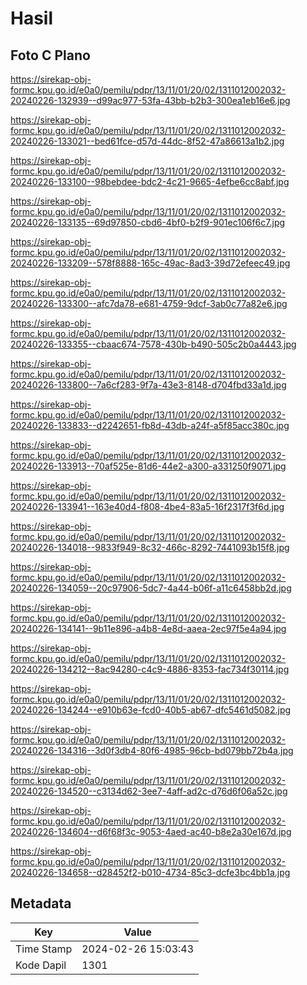 # Hasil

## Foto C Plano

https://sirekap-obj-formc.kpu.go.id/e0a0/pemilu/pdpr/13/11/01/20/02/1311012002032-20240226-132939--d99ac977-53fa-43bb-b2b3-300ea1eb16e6.jpg

https://sirekap-obj-formc.kpu.go.id/e0a0/pemilu/pdpr/13/11/01/20/02/1311012002032-20240226-133021--bed61fce-d57d-44dc-8f52-47a86613a1b2.jpg

https://sirekap-obj-formc.kpu.go.id/e0a0/pemilu/pdpr/13/11/01/20/02/1311012002032-20240226-133100--98bebdee-bdc2-4c21-9665-4efbe6cc8abf.jpg

https://sirekap-obj-formc.kpu.go.id/e0a0/pemilu/pdpr/13/11/01/20/02/1311012002032-20240226-133135--69d97850-cbd6-4bf0-b2f9-901ec106f6c7.jpg

https://sirekap-obj-formc.kpu.go.id/e0a0/pemilu/pdpr/13/11/01/20/02/1311012002032-20240226-133209--578f8888-165c-49ac-8ad3-39d72efeec49.jpg

https://sirekap-obj-formc.kpu.go.id/e0a0/pemilu/pdpr/13/11/01/20/02/1311012002032-20240226-133300--afc7da78-e681-4759-9dcf-3ab0c77a82e6.jpg

https://sirekap-obj-formc.kpu.go.id/e0a0/pemilu/pdpr/13/11/01/20/02/1311012002032-20240226-133355--cbaac674-7578-430b-b490-505c2b0a4443.jpg

https://sirekap-obj-formc.kpu.go.id/e0a0/pemilu/pdpr/13/11/01/20/02/1311012002032-20240226-133800--7a6cf283-9f7a-43e3-8148-d704fbd33a1d.jpg

https://sirekap-obj-formc.kpu.go.id/e0a0/pemilu/pdpr/13/11/01/20/02/1311012002032-20240226-133833--d2242651-fb8d-43db-a24f-a5f85acc380c.jpg

https://sirekap-obj-formc.kpu.go.id/e0a0/pemilu/pdpr/13/11/01/20/02/1311012002032-20240226-133913--70af525e-81d6-44e2-a300-a331250f9071.jpg

https://sirekap-obj-formc.kpu.go.id/e0a0/pemilu/pdpr/13/11/01/20/02/1311012002032-20240226-133941--163e40d4-f808-4be4-83a5-16f2317f3f6d.jpg

https://sirekap-obj-formc.kpu.go.id/e0a0/pemilu/pdpr/13/11/01/20/02/1311012002032-20240226-134018--9833f949-8c32-466c-8292-7441093b15f8.jpg

https://sirekap-obj-formc.kpu.go.id/e0a0/pemilu/pdpr/13/11/01/20/02/1311012002032-20240226-134059--20c97906-5dc7-4a44-b06f-a11c6458bb2d.jpg

https://sirekap-obj-formc.kpu.go.id/e0a0/pemilu/pdpr/13/11/01/20/02/1311012002032-20240226-134141--9b11e896-a4b8-4e8d-aaea-2ec97f5e4a94.jpg

https://sirekap-obj-formc.kpu.go.id/e0a0/pemilu/pdpr/13/11/01/20/02/1311012002032-20240226-134212--8ac94280-c4c9-4886-8353-fac734f30114.jpg

https://sirekap-obj-formc.kpu.go.id/e0a0/pemilu/pdpr/13/11/01/20/02/1311012002032-20240226-134244--e910b63e-fcd0-40b5-ab67-dfc5461d5082.jpg

https://sirekap-obj-formc.kpu.go.id/e0a0/pemilu/pdpr/13/11/01/20/02/1311012002032-20240226-134316--3d0f3db4-80f6-4985-96cb-bd079bb72b4a.jpg

https://sirekap-obj-formc.kpu.go.id/e0a0/pemilu/pdpr/13/11/01/20/02/1311012002032-20240226-134520--c3134d62-3ee7-4aff-ad2c-d76d6f06a52c.jpg

https://sirekap-obj-formc.kpu.go.id/e0a0/pemilu/pdpr/13/11/01/20/02/1311012002032-20240226-134604--d6f68f3c-9053-4aed-ac40-b8e2a30e167d.jpg

https://sirekap-obj-formc.kpu.go.id/e0a0/pemilu/pdpr/13/11/01/20/02/1311012002032-20240226-134658--d28452f2-b010-4734-85c3-dcfe3bc4bb1a.jpg


## Metadata

| Key        | Value               |
| ---------- | ------------------- |
| Time Stamp | 2024-02-26 15:03:43 |
| Kode Dapil | 1301                |



